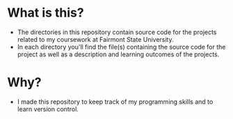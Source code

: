# What is this?
- The directories in this repository contain source code for the projects related to my coursework at Fairmont State University.
- In each directory you'll find the file(s) containing the source code for the project as well as a description and learning outcomes of the projects.

# Why?
- I made this repository to keep track of my programming skills and to learn version control.
